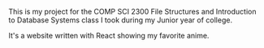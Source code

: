 This is my project for the COMP SCI 2300 File Structures and Introduction to Database Systems class I took during my Junior year of college.

It's a website written with React showing my favorite anime.